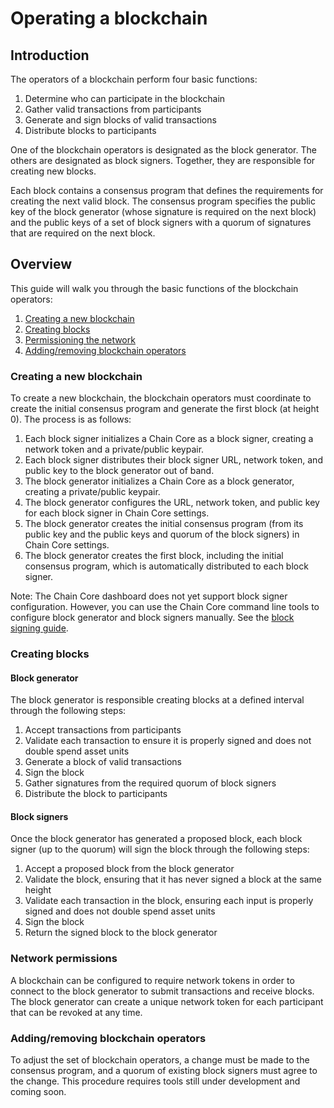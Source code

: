 # Operating a blockchain

## Introduction

The operators of a blockchain perform four basic functions:

1. Determine who can participate in the blockchain
2. Gather valid transactions from participants
2. Generate and sign blocks of valid transactions
3. Distribute blocks to participants

One of the blockchain operators is designated as the block generator. The others are designated as block signers. Together, they are responsible for creating new blocks.

Each block contains a consensus program that defines the requirements for creating the next valid block. The consensus program specifies the public key of the block generator (whose signature is required on the next block) and the public keys of a set of block signers with a quorum of signatures that are required on the next block.

## Overview

This guide will walk you through the basic functions of the blockchain operators:

1. [Creating a new blockchain](#creating-a-new-blockchain)
2. [Creating blocks](#creating-blocks)
3. [Permissioning the network](#network-permissions)
4. [Adding/removing blockchain operators](#adding-removing-blockchain-operators)

### Creating a new blockchain

To create a new blockchain, the blockchain operators must coordinate to create the initial consensus program and generate the first block (at height 0). The process is as follows:

1. Each block signer initializes a Chain Core as a block signer, creating a network token and a private/public keypair.
2. Each block signer distributes their block signer URL, network token, and public key to the block generator out of band.
3. The block generator initializes a Chain Core as a block generator, creating a private/public keypair.
4. The block generator configures the URL, network token, and public key for each block signer in Chain Core settings.
5. The block generator creates the initial consensus program (from its public key and the public keys and quorum of the block signers) in Chain Core settings.
6. The block generator creates the first block, including the initial consensus program, which is automatically distributed to each block signer.

Note: The Chain Core dashboard does not yet support block signer configuration. However, you can use the Chain Core command line tools to configure block generator and block signers manually. See the [block signing guide](configure-block-signers.md).

### Creating blocks

#### Block generator

The block generator is responsible creating blocks at a defined interval through the following steps:

1. Accept transactions from participants
2. Validate each transaction to ensure it is properly signed and does not double spend asset units
3. Generate a block of valid transactions
4. Sign the block
5. Gather signatures from the required quorum of block signers
6. Distribute the block to participants

#### Block signers

Once the block generator has generated a proposed block, each block signer (up to the quorum) will sign the block through the following steps:

1. Accept a proposed block from the block generator
2. Validate the block, ensuring that it has never signed a block at the same height
2. Validate each transaction in the block, ensuring each input is properly signed and does not double spend asset units
4. Sign the block
5. Return the signed block to the block generator

### Network permissions

A blockchain can be configured to require network tokens in order to connect to the block generator to submit transactions and receive blocks. The block generator can create a unique network token for each participant that can be revoked at any time.

### Adding/removing blockchain operators

To adjust the set of blockchain operators, a change must be made to the consensus program, and a quorum of existing block signers must agree to the change. This procedure requires tools still under development and coming soon.
